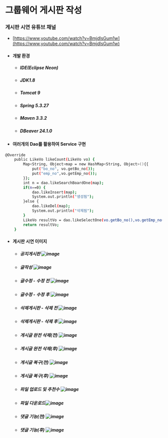 # 그룹웨어 게시판 작성

### 게시판 시연 유튜브 채널
- [https://www.youtube.com/watch?v=BmjdlsGum1w](https://www.youtube.com/watch?v=BmjdlsGum1w)

- #### 개발 환경
  - ##### IDE(Eclipse Neon) 
  - ##### JDK1.8
  - ##### Tomcat 9
  - ##### Spring 5.3.27
  - ##### Maven 3.3.2
  - ##### DBeaver 24.1.0

- #### 여러개의 Dao를 활용하여 Service 구현
```bash
@Override
	public LikeVo likeCount(LikeVo vo) {
		Map<String, Object>map = new HashMap<String, Object>(){{
			put("bo_no", vo.getBo_no());
			put("emp_no",vo.getEmp_no());
		}};
		int n = dao.likeSearchBoardOne(map);
		if(n==0) {
			dao.likeInsert(map);
			System.out.println("생성됨");
		}else {
			dao.likeDel(map);
			System.out.println("삭제됨");
		}
		LikeVo resultVo = dao.likeSelectOne(vo.getBo_no(),vo.getEmp_no());
		return resultVo;
	}
```

 - #### 게시판 시연 이미지
    - ##### 공지게시판 ![image](https://github.com/user-attachments/assets/d1772b96-c6d4-4d38-abba-614c437ec8e3)
    - ##### 글작성 ![image](https://github.com/user-attachments/assets/dcda8df2-76b0-40c0-83ec-b3cd9c1df96d)
    - ##### 글수정 - 수정 전 ![image](https://github.com/user-attachments/assets/2b1c30b6-8dc0-45d2-a3fc-6d052bf6a9be)
    - ##### 글수정 - 수정 후 ![image](https://github.com/user-attachments/assets/63b4445a-3dbe-4d58-9584-2b4be7b7f280)
    - ##### 삭제게시판 - 삭제 전 ![image](https://github.com/user-attachments/assets/1b68753c-4874-4823-83e4-8e14840dea34)
    - ##### 삭제게시판 - 삭제 후 ![image](https://github.com/user-attachments/assets/aa16b576-ee78-49ac-80d2-14fabe1a7f96)
    - ##### 게시글 완전 삭제(전) ![image](https://github.com/user-attachments/assets/4f20b61d-1f8a-418b-98f9-10df3821e7bd)
    - ##### 게시글 완전 삭제(후) ![image](https://github.com/user-attachments/assets/fb187129-8df4-45d0-b043-266a9eaf8ed2)
    - ##### 게시글 복구(전) ![image](https://github.com/user-attachments/assets/77828b74-69b7-49aa-ba88-755d55266c16)
    - ##### 게시글 복구(후) ![image](https://github.com/user-attachments/assets/82159dd2-fea6-47bf-b600-eb43c2572941)
    - ##### 파일 업로드 및 추천수 ![image](https://github.com/user-attachments/assets/b7af519d-bd44-4159-9c5c-019cbb200eb8)
    - ##### 파일 다운로드![image](https://github.com/user-attachments/assets/a095b515-9257-4853-bd84-4d4e988e9719)
    - ##### 댓글 기능(전) ![image](https://github.com/user-attachments/assets/9eecb52d-688f-4b69-ab55-a564d2f75a32)
    - ##### 댓글 기능(후) ![image](https://github.com/user-attachments/assets/9dd5b7f1-19a3-4b5c-b15d-c8960e1e6258)












